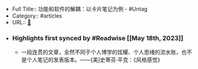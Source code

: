 - Full Title:: 功能和软件的解耦：以卡片笔记为例 - #Untag
- Category:: #articles
- URL:: [🔗](https://utgd.net/article/20159)
- ### Highlights first synced by #Readwise [[May 18th, 2023]]
    - 一段连贯的文章，全然不同于个人博学的炫耀、个人思绪的流水账，也不是个人笔记的发表版本。——[美]史蒂芬·平克：《风格感觉》

